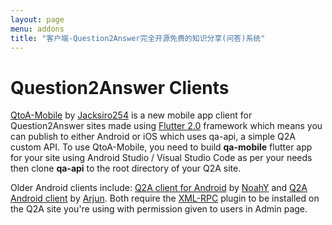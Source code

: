 ```yaml
---
layout: page
menu: addons
title: "客户端-Question2Answer完全开源免费的知识分享(问答)系统"
---
```


# Question2Answer Clients

[QtoA-Mobile](https://appsmata.github.io/QtoA-Mobile/) by [Jacksiro254](https://question2answer.org/qa/user/Jacksiro254) is a new mobile app client for Question2Answer sites made using [Flutter 2.0](https://flutter.io) framework which means you can publish to either Android or iOS which uses qa-api, a simple Q2A custom API. To use QtoA-Mobile, you need to build **qa-mobile** flutter app for your site using Android Studio / Visual Studio Code as per your needs then clone **qa-api** to the root directory of your Q2A site.

Older Android clients include: [Q2A client for Android](https://github.com/NoahY/q2android) by [NoahY](http://www.question2answer.org/qa/user/NoahY) and [Q2A Android client](https://github.com/arjunsuresh/qaoverflow) by [Arjun](http://gateoverflow.in/user/Arjun/). Both require the [XML-RPC](https://github.com/arjunsuresh/q2a-xml-rpc) plugin to be installed on the Q2A site you're using with permission given to users in Admin page.
